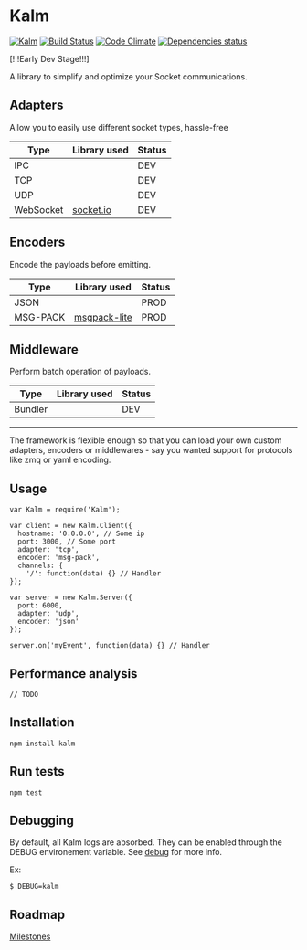 # Kalm

[![Kalm](https://img.shields.io/npm/v/kalm.svg)](https://www.npmjs.com/package/kalm)
[![Build Status](https://travis-ci.org/fed135/Kalm.svg?branch=master)](https://travis-ci.org/fed135/Kalm)
[![Code Climate](https://codeclimate.com/github/fed135/Kalm/badges/gpa.svg)](https://codeclimate.com/github/fed135/Kalm)
[![Dependencies status](https://david-dm.org/fed135/Kalm.svg)](https://www.npmjs.com/package/kalm)


[!!!Early Dev Stage!!!]

A library to simplify and optimize your Socket communications.

## Adapters

Allow you to easily use different socket types, hassle-free

| **Type** | **Library used** | **Status** |
|---|---|---|
| IPC |  | DEV |
| TCP |  | DEV |
| UDP |  | DEV |
| WebSocket | [socket.io](https://github.com/socketio/socket.io) | DEV |


## Encoders

Encode the payloads before emitting.

| **Type** | **Library used** | **Status** |
|---|---|---|
| JSON |  | PROD |
| MSG-PACK | [msgpack-lite](https://github.com/kawanet/msgpack-lite) | PROD |


## Middleware

Perform batch operation of payloads.

| **Type** | **Library used** | **Status** |
|---|---|---|
| Bundler |  | DEV |

---

The framework is flexible enough so that you can load your own custom adapters, encoders or middlewares - say you wanted support for protocols like zmq or yaml encoding.


## Usage

    var Kalm = require('Kalm');

    var client = new Kalm.Client({
      hostname: '0.0.0.0', // Some ip
      port: 3000, // Some port
      adapter: 'tcp',
      encoder: 'msg-pack',
      channels: {
        '/': function(data) {} // Handler
    });

    var server = new Kalm.Server({
      port: 6000,
      adapter: 'udp',
      encoder: 'json'
    });

    server.on('myEvent', function(data) {} // Handler

## Performance analysis

    // TODO
    

## Installation

    npm install kalm


## Run tests

    npm test


## Debugging

By default, all Kalm logs are absorbed. They can be enabled through the DEBUG environement variable. See [debug](https://github.com/visionmedia/debug) for more info.

Ex:

    $ DEBUG=kalm


## Roadmap

[Milestones](https://github.com/fed135/Kalm/milestones)
